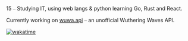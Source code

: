 15 ⎯ Studying IT, using web langs & python learning Go, Rust and React.

Currently working on [wuwa.api](https://koyio.rest) ⎯ an unofficial Wuthering Waves API.

[![wakatime](https://wakatime.com/badge/user/d91eae13-13e3-44a6-94f8-9d3719990e17.svg?style=for-the-badge)](https://wakatime.com/@d91eae13-13e3-44a6-94f8-9d3719990e17)

